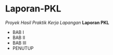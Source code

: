 # Laporan-PKL
*Proyek Hasil Praktik Kerja Lapangan*
**Laporan PKL**
- BAB I
- BAB II
- BAB III
- PENUTUP
